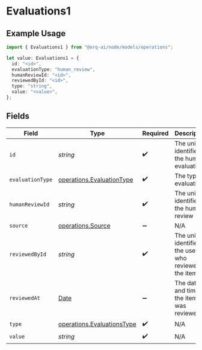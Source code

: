 # Evaluations1

## Example Usage

```typescript
import { Evaluations1 } from "@orq-ai/node/models/operations";

let value: Evaluations1 = {
  id: "<id>",
  evaluationType: "human_review",
  humanReviewId: "<id>",
  reviewedById: "<id>",
  type: "string",
  value: "<value>",
};
```

## Fields

| Field                                                                                         | Type                                                                                          | Required                                                                                      | Description                                                                                   |
| --------------------------------------------------------------------------------------------- | --------------------------------------------------------------------------------------------- | --------------------------------------------------------------------------------------------- | --------------------------------------------------------------------------------------------- |
| `id`                                                                                          | *string*                                                                                      | :heavy_check_mark:                                                                            | The unique identifier of the human evaluation                                                 |
| `evaluationType`                                                                              | [operations.EvaluationType](../../models/operations/evaluationtype.md)                        | :heavy_check_mark:                                                                            | The type of evaluation                                                                        |
| `humanReviewId`                                                                               | *string*                                                                                      | :heavy_check_mark:                                                                            | The unique identifier of the human review                                                     |
| `source`                                                                                      | [operations.Source](../../models/operations/source.md)                                        | :heavy_minus_sign:                                                                            | N/A                                                                                           |
| `reviewedById`                                                                                | *string*                                                                                      | :heavy_check_mark:                                                                            | The unique identifier of the user who reviewed the item                                       |
| `reviewedAt`                                                                                  | [Date](https://developer.mozilla.org/en-US/docs/Web/JavaScript/Reference/Global_Objects/Date) | :heavy_minus_sign:                                                                            | The date and time the item was reviewed                                                       |
| `type`                                                                                        | [operations.EvaluationsType](../../models/operations/evaluationstype.md)                      | :heavy_check_mark:                                                                            | N/A                                                                                           |
| `value`                                                                                       | *string*                                                                                      | :heavy_check_mark:                                                                            | N/A                                                                                           |